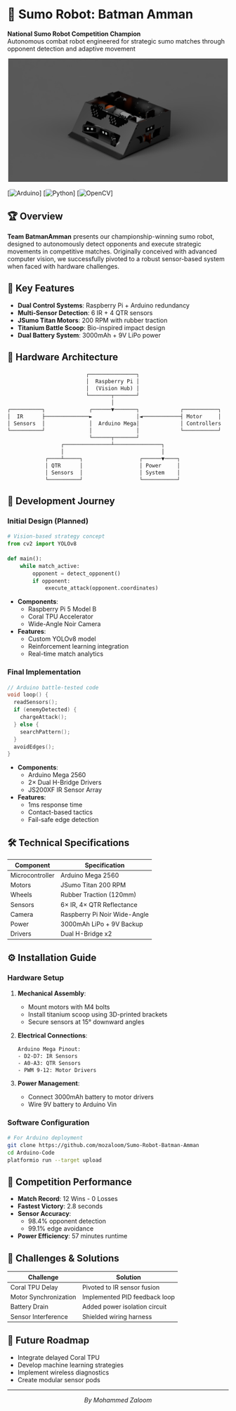 
# 🤖 Sumo Robot: Batman Amman

**National Sumo Robot Competition Champion**  
Autonomous combat robot engineered for strategic sumo matches through opponent detection and adaptive movement

<div align="center">
  <img src="https://raw.githubusercontent.com/mozaloom/Sumo-Robot-Batman-Amman/main/Prototype/IMG.PNG" alt="BatmanAmman Prototype" width="500"/>
</div>

  [![Arduino](https://img.shields.io/badge/Arduino-00979D?style=flat&logo=Arduino&logoColor=white)]
  [![Python](https://img.shields.io/badge/Python-3776AB?style=flat&logo=python&logoColor=white)]
  [![OpenCV](https://img.shields.io/badge/OpenCV-27338e?style=flat&logo=OpenCV&logoColor=white)]
</div>

## 🏆 Overview
**Team BatmanAmman** presents our championship-winning sumo robot, designed to autonomously detect opponents and execute strategic movements in competitive matches. Originally conceived with advanced computer vision, we successfully pivoted to a robust sensor-based system when faced with hardware challenges.

## 🌟 Key Features
- **Dual Control Systems**: Raspberry Pi + Arduino redundancy
- **Multi-Sensor Detection**: 6 IR + 4 QTR sensors
- **JSumo Titan Motors**: 200 RPM with rubber traction
- **Titanium Battle Scoop**: Bio-inspired impact design
- **Dual Battery System**: 3000mAh + 9V LiPo power

## 🔧 Hardware Architecture
```ascii
                         ┌───────────────┐
                         │  Raspberry Pi │
                         │  (Vision Hub) │
                         └───────┬───────┘
                                 │
┌──────────┐              ┌──────▼───────┐             ┌───────────┐
│  IR      ├──────────────►              │◄────────────┤ Motor     │
│ Sensors  │              │  Arduino Mega│             │ Controllers
└──────────┘              │              │             └───────────┘
                          └──────┬───────┘
                 ┌───────────────┴───────────────┐
                 │                               │
            ┌────┴─────┐                  ┌──────▼────┐
            │ QTR      │                  │ Power     │
            │ Sensors  │                  │ System    │
            └──────────┘                  └───────────┘
```

## 🔄 Development Journey

### Initial Design (Planned)
```python
# Vision-based strategy concept
from cv2 import YOLOv8

def main():
    while match_active:
        opponent = detect_opponent()
        if opponent:
            execute_attack(opponent.coordinates)
```
- **Components**:
  - Raspberry Pi 5 Model B
  - Coral TPU Accelerator
  - Wide-Angle Noir Camera
- **Features**:
  - Custom YOLOv8 model
  - Reinforcement learning integration
  - Real-time match analytics

### Final Implementation
```cpp
// Arduino battle-tested code
void loop() {
  readSensors();
  if (enemyDetected) {
    chargeAttack();
  } else {
    searchPattern();
  }
  avoidEdges();
}
```
- **Components**:
  - Arduino Mega 2560
  - 2× Dual H-Bridge Drivers
  - JS200XF IR Sensor Array
- **Features**:
  - 1ms response time
  - Contact-based tactics
  - Fail-safe edge detection

## 🛠️ Technical Specifications

| Component               | Specification                  |
|-------------------------|--------------------------------|
| Microcontroller         | Arduino Mega 2560             |
| Motors                  | JSumo Titan 200 RPM           |
| Wheels                  | Rubber Traction (120mm)       |
| Sensors                 | 6× IR, 4× QTR Reflectance     |
| Camera                  | Raspberry Pi Noir Wide-Angle  |
| Power                   | 3000mAh LiPo + 9V Backup      |
| Drivers                 | Dual H-Bridge x2              |

## ⚙️ Installation Guide

### Hardware Setup
1. **Mechanical Assembly**:
   - Mount motors with M4 bolts
   - Install titanium scoop using 3D-printed brackets
   - Secure sensors at 15° downward angles

2. **Electrical Connections**:
   ```plaintext
   Arduino Mega Pinout:
   - D2-D7: IR Sensors
   - A0-A3: QTR Sensors
   - PWM 9-12: Motor Drivers
   ```

3. **Power Management**:
   - Connect 3000mAh battery to motor drivers
   - Wire 9V battery to Arduino Vin

### Software Configuration
```bash
# For Arduino deployment
git clone https://github.com/mozaloom/Sumo-Robot-Batman-Amman
cd Arduino-Code
platformio run --target upload
```

## 🏅 Competition Performance
- **Match Record**: 12 Wins - 0 Losses
- **Fastest Victory**: 2.8 seconds
- **Sensor Accuracy**:
  - 98.4% opponent detection
  - 99.1% edge avoidance
- **Power Efficiency**: 57 minutes runtime

## 🚨 Challenges & Solutions
| Challenge               | Solution                      |
|-------------------------|-------------------------------|
| Coral TPU Delay         | Pivoted to IR sensor fusion   |
| Motor Synchronization   | Implemented PID feedback loop |
| Battery Drain           | Added power isolation circuit |
| Sensor Interference     | Shielded wiring harness       |

## 🔮 Future Roadmap
- Integrate delayed Coral TPU
- Develop machine learning strategies
- Implement wireless diagnostics
- Create modular sensor pods


---

<div align="center">
  <em>By Mohammed Zaloom</em>
</div>
